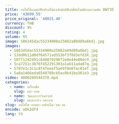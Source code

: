 ```yaml
---
title: กบไสโต๊ะเดสก์ท็อปกบไม้นําเข้ามัลติฟังก์ชั่อัตโนมัติกบความดัน DW735
price: '43699.55'
price_original: '48021.48'
currency: THB
discount: 9%
rating: 4
volume: 95
image: S86345dac55334900a25882a89d89a6bdj.jpg
images:
  - S86345dac55334900a25882a89d89a6bdj.jpg
  - S3dd0b11d0df64571ad553bf3f8d3efd3X.jpg
  - S8ff1242491c640879296f2e8e44e08dc9.jpg
  - Sca7251c3876f452291383a1ab11ada87q.jpg
  - S707e1c3c1c8f4feeaf5ae9f0e8fac01eT.jpg
  - Sa8a1466eda6548789cb5ac0b41ba361e3.jpg
video: 4000269544370.mp4
categories:
  - name: เครื่องมือ
    slug: เคร-องม
  - name: วัดและการวิเคราะห์
    slug: ดและการว-เคราะห
slug: กบไสโต-ะเดสก-อปกบไม-าเข-าม
encode: oDk2df4
lang: th
---
```

  